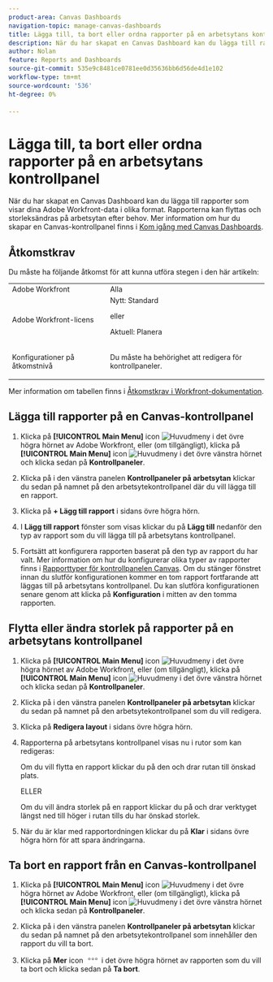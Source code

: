 ```yaml
---
product-area: Canvas Dashboards
navigation-topic: manage-canvas-dashboards
title: Lägga till, ta bort eller ordna rapporter på en arbetsytans kontrollpanel
description: När du har skapat en Canvas Dashboard kan du lägga till rapporter som visar dina Adobe Workfront-data i olika format. Rapporterna kan flyttas och storleksändras på arbetsytan efter behov.
author: Nolan
feature: Reports and Dashboards
source-git-commit: 535e9c8481ce0781ee0d35636bb6d56de4d1e102
workflow-type: tm+mt
source-wordcount: '536'
ht-degree: 0%

---
```


# Lägga till, ta bort eller ordna rapporter på en arbetsytans kontrollpanel

När du har skapat en Canvas Dashboard kan du lägga till rapporter som visar dina Adobe Workfront-data i olika format. Rapporterna kan flyttas och storleksändras på arbetsytan efter behov. Mer information om hur du skapar en Canvas-kontrollpanel finns i [Kom igång med Canvas Dashboards](/help/quicksilver/reports-and-dashboards/canvas-dashboards/manage-canvas-dashboards/get-started-canvas-dashboards.md).

## Åtkomstkrav

Du måste ha följande åtkomst för att kunna utföra stegen i den här artikeln:

<table style="table-layout:auto"> 
 <col> 
 <col> 
 <tbody> 
  <tr> 
   <td role="rowheader">Adobe Workfront</td> 
   <td>Alla</td> 
  </tr> 
  <tr> 
   <td role="rowheader">Adobe Workfront-licens</td> 
   <td>Nytt: Standard
   <p>eller</p>
   <p>Aktuell: Planera</p></td> 
  </tr> 
  <tr> 
   <td role="rowheader">Konfigurationer på åtkomstnivå</td> 
   <td> <p>Du måste ha behörighet att redigera för kontrollpaneler.</p></td> 
  </tr> 
 </tbody> 
</table>

Mer information om tabellen finns i [Åtkomstkrav i Workfront-dokumentation](/help/quicksilver/administration-and-setup/add-users/access-levels-and-object-permissions/access-level-requirements-in-documentation.md).

## Lägga till rapporter på en Canvas-kontrollpanel

1. Klicka på **[!UICONTROL Main Menu]** icon ![Huvudmeny](/help/_includes/assets/main-menu-icon.png) i det övre högra hörnet av Adobe Workfront, eller (om tillgängligt), klicka på **[!UICONTROL Main Menu]** icon ![Huvudmeny](/help/_includes/assets/main-menu-icon-left-nav.png) i det övre vänstra hörnet och klicka sedan på **Kontrollpaneler**.

1. Klicka på i den vänstra panelen **Kontrollpaneler på arbetsytan** klickar du sedan på namnet på den arbetsytekontrollpanel där du vill lägga till en rapport.

1. Klicka på **+ Lägg till rapport** i sidans övre högra hörn.

1. I **Lägg till rapport** fönster som visas klickar du på **Lägg till** nedanför den typ av rapport som du vill lägga till på arbetsytans kontrollpanel.

1. Fortsätt att konfigurera rapporten baserat på den typ av rapport du har valt. Mer information om hur du konfigurerar olika typer av rapporter finns i [Rapporttyper för kontrollpanelen Canvas](/help/quicksilver/reports-and-dashboards/canvas-dashboards/report-types/report-types-overview.md). Om du stänger fönstret innan du slutför konfigurationen kommer en tom rapport fortfarande att läggas till på arbetsytans kontrollpanel. Du kan slutföra konfigurationen senare genom att klicka på **Konfiguration** i mitten av den tomma rapporten.

## Flytta eller ändra storlek på rapporter på en arbetsytans kontrollpanel

1. Klicka på **[!UICONTROL Main Menu]** icon ![Huvudmeny](/help/_includes/assets/main-menu-icon.png) i det övre högra hörnet av Adobe Workfront, eller (om tillgängligt), klicka på **[!UICONTROL Main Menu]** icon ![Huvudmeny](/help/_includes/assets/main-menu-icon-left-nav.png) i det övre vänstra hörnet och klicka sedan på **Kontrollpaneler**.

1. Klicka på i den vänstra panelen **Kontrollpaneler på arbetsytan** klickar du sedan på namnet på den arbetsytekontrollpanel som du vill redigera.

1. Klicka på **Redigera layout** i sidans övre högra hörn.

1. Rapporterna på arbetsytans kontrollpanel visas nu i rutor som kan redigeras:

   Om du vill flytta en rapport klickar du på den och drar rutan till önskad plats.

   ELLER

   Om du vill ändra storlek på en rapport klickar du på och drar verktyget längst ned till höger i rutan tills du har önskad storlek.

1. När du är klar med rapportordningen klickar du på **Klar** i sidans övre högra hörn för att spara ändringarna.

## Ta bort en rapport från en Canvas-kontrollpanel

1. Klicka på **[!UICONTROL Main Menu]** icon ![Huvudmeny](/help/_includes/assets/main-menu-icon.png) i det övre högra hörnet av Adobe Workfront, eller (om tillgängligt), klicka på **[!UICONTROL Main Menu]** icon ![Huvudmeny](/help/_includes/assets/main-menu-icon-left-nav.png) i det övre vänstra hörnet och klicka sedan på **Kontrollpaneler**.

1. Klicka på i den vänstra panelen **Kontrollpaneler på arbetsytan** klickar du sedan på namnet på den arbetsytekontrollpanel som innehåller den rapport du vill ta bort.

1. Klicka på **Mer** icon ![Mer-ikon](/help/quicksilver/reports-and-dashboards/canvas-dashboards/assets/more-icon.png) i det övre högra hörnet av rapporten som du vill ta bort och klicka sedan på **Ta bort**.
